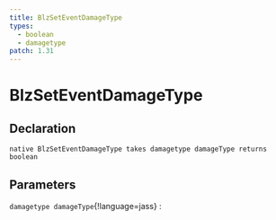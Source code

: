 ```yaml
---
title: BlzSetEventDamageType
types:
  - boolean
  - damagetype
patch: 1.31
---
```


# BlzSetEventDamageType

## Declaration

```jass
native BlzSetEventDamageType takes damagetype damageType returns boolean
```

## Parameters
`damagetype damageType`{!language=jass}
: 
